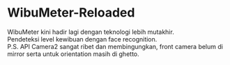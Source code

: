 # WibuMeter-Reloaded
WibuMeter kini hadir lagi dengan teknologi lebih mutakhir.  
Pendeteksi level kewibuan dengan face recognition.  
P.S. API Camera2 sangat ribet dan membingungkan, front camera belum di mirror serta untuk orientation masih di ghetto.
